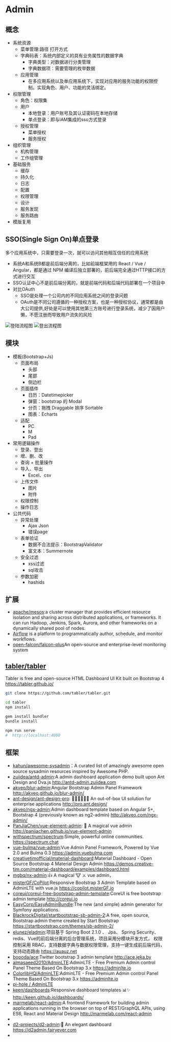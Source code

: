 # Admin

## 概念

* 系统资源
    - 菜单管理:路径 打开方式
    - 字典码表：系统内部定义的具有业务属性的数据字典
        + 字典类型：对数据进行分类管理
        + 字典数据项：需要管理的枚举数据
    - 应用管理
        + 在多应用系统以及单应用系统下，实现对应用的服务功能的权限控制。实现角色、用户、功能的灵活绑定。
* 权限管理
    - 角色：权限集
    - 用户
        + 本地登录：用户账号及其认证密码在本地存储
        + 单点登录：即与IAM集成的sso方式登录
    - 授权管理
        + 菜单授权
        + 服务授权
* 组织管理
    - 机构管理
    - 工作组管理
* 基础服务
    - 缓存
    - 持久化
    - 日志
    - 配置
    - 权限管理
    - 设计
    - 服务发现
    - 服务路由
* 模版复用

## SSO(Single Sign On)单点登录

多个应用系统中，只需要登录一次，就可以访问其他相互信任的应用系统

* 系统A和系统B都是前后端分离的，比如前端框架用的 React / Vue / Angular，都是通过 NPM 编译后独立部署的，前后端完全通过HTTP接口的方式进行交互
* SSO认证中心不是前后端分离的，就是前端代码和后端代码部署在一个项目中
* 对比OAuth
    - SSO是处理一个公司内的不同应用系统之间的登录问题
    - OAuth是不同公司遵循的一种授权方案，也是一种授权协议，通常都是由大公司提供,好处是可以使用其他第三方账号进行登录系统，减少了因用户懒，不愿注册而导致用户流失的风险

![登陆流程图](../_static/sso_flow.jpg "Optional title")
![登出流程图](../_static/sso_signout_flow.jpg "Optional title")

## 模块

* 模板(Bootstrap+Js)
    - 页面布局
        + 头部
        + 尾部
        + 侧边栏
    - 页面插件
        + 日历：Datetimepicker
        + 弹窗：bootstrap 的 Modal
        + 分页：拖拽 Draggable 排序 Sortable
        + 图表：Echarts
    - 适配
        + PC
        + M
        + Pad
* 常用逻辑操作
    - 登录、登出
    - 增、删、改
    - 查询 + 批量操作
    - 导入、导出
        + Excel、csv
    - 上传文件
        + 图片
        + 附件
    - 权限控制
    - 操作日志
* 公共代码
    - 异常处理
        + Ajax Json
        + 错误page
    - 表单验证
        + 数据不合法提示：BootstrapValidator
        + 富文本：Summernote
    - 安全过滤
        + xss过滤
        + sql攻击
    - 参数加密
        + hashids

## 扩展

* [apache/mesos](https://github.com/apache/mesos):a cluster manager that provides efficient resource isolation and sharing across distributed applications, or frameworks. It can run Hadoop, Jenkins, Spark, Aurora, and other frameworks on a dynamically shared pool of nodes.
* [Airflow](https://github.com/apache/incubator-airflow) is a platform to programmatically author, schedule, and monitor workflows.
* [open-falcon/falcon-plus](https://github.com/open-falcon/falcon-plus)An open-source and enterprise-level monitoring system

## [tabler/tabler](https://github.com/tabler/tabler)

Tabler is free and open-source HTML Dashboard UI Kit built on Bootstrap 4 https://tabler.github.io/

```sh
git clone https://github.com/tabler/tabler.git

cd tabler
npm install

gem install bundler
bundle install

npm run serve
#  http://localhost:4000
```

## 框架

* [kahun/awesome-sysadmin](https://github.com/kahun/awesome-sysadmin)：A curated list of amazingly awesome open source sysadmin resources inspired by Awesome PHP.
* [zuiidea/antd-admin](https://github.com/zuiidea/antd-admin):A admin dashboard application demo built upon Ant Design and Dva.js http://antd-admin.zuiidea.com
* [akveo/blur-admin](https://github.com/akveo/blur-admin):Angular Bootstrap Admin Panel Framework http://akveo.github.io/blur-admin/
* [ant-design/ant-design-pro](https://github.com/ant-design/ant-design-pro): 👨🏻‍💻👩🏻‍💻 An out-of-box UI solution for enterprise applications http://pro.ant.design/
* [akveo/ngx-admin](https://github.com/akveo/ngx-admin):Admin dashboard template based on Angular 5+, Bootstrap 4 (previously known as ng2-admin) http://akveo.com/ngx-admin/
* [PanJiaChen/vue-element-admin](https://github.com/PanJiaChen/vue-element-admin): 🎉 A magical vue admin http://panjiachen.github.io/vue-element-admin
* [withspectrum/spectrum](https://github.com/withspectrum/spectrum):Simple, powerful online communities. https://spectrum.chat
* [vue-bulma/vue-admin](https://github.com/vue-bulma/vue-admin):Vue Admin Panel Framework, Powered by Vue 2.0 and Bulma 0.3 https://admin.vuebulma.com
* [creativetimofficial/material-dashboard](https://github.com/creativetimofficial/material-dashboard):Material Dashboard - Open Source Bootstrap 4 Material Design Admin https://demos.creative-tim.com/material-dashboard/examples/dashboard.html
* [mgbq/nx-admin](https://github.com/mgbq/nx-admin):👍 A magical 🐮 ⚔ vue admin，
* [misterGF/CoPilot](https://github.com/misterGF/CoPilot):Responsive Bootstrap 3 Admin Template based on AdminLTE with vue.js https://copilot.misterGF.io
* [coreui/coreui-free-bootstrap-admin-template](https://github.com/coreui/coreui-free-bootstrap-admin-template):CoreUI is free bootstrap admin template http://coreui.io
* [EasyCorp/EasyAdminBundle](https://github.com/EasyCorp/EasyAdminBundle):The new (and simple) admin generator for Symfony applications.
* [BlackrockDigital/startbootstrap-sb-admin-2](https://github.com/BlackrockDigital/startbootstrap-sb-admin-2):A free, open source, Bootstrap admin theme created by Start Bootstrap https://startbootstrap.com/themes/sb-admin-2/
* [elunez/eladmin](https://github.com/elunez/eladmin):项目基于 Spring Boot 2.1.0 、 Jpa、 Spring Security、redis、Vue的前后端分离的后台管理系统，项目采用分模块开发方式， 权限控制采用 RBAC，支持数据字典与数据权限管理，支持一键生成前后端代码，支持动态路由 https://auauz.net
* [bopoda/ace](https://github.com/bopoda/ace):Twitter bootstrap 3 admin template http://ace.jeka.by
* [almasaeed2010/AdminLTE](https://github.com/almasaeed2010/AdminLTE):AdminLTE - Free Premium Admin control Panel Theme Based On Bootstrap 3.x https://adminlte.io
* [ColorlibHQ/AdminLTE](https://github.com/ColorlibHQ/AdminLTE):AdminLTE - Free Premium Admin control Panel Theme Based On Bootstrap 3.x https://adminlte.io
* [ pi-hole / AdminLTE ](https://github.com/pi-hole/AdminLTE)
* [keen/dashboards](https://github.com/keen/dashboards):Responsive dashboard templates 📊✨ http://keen.github.io/dashboards/
* [marmelab/react-admin](https://github.com/marmelab/react-admin):A frontend Framework for building admin applications running in the browser on top of REST/GraphQL APIs, using ES6, React and Material Design http://marmelab.com/react-admin
* [](https://github.com/puikinsh/gentelella)
* [d2-projects/d2-admin](https://github.com/d2-projects/d2-admin):🌈 An elegant dashboard https://d2admin.fairyever.com
* [](https://github.com/iview/iview-admin)

